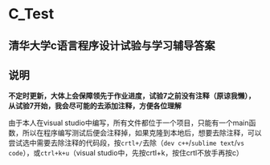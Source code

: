 # C_Test
## 清华大学c语言程序设计试验与学习辅导答案
## 说明
**不定时更新，大体上会保障领先于作业进度，试验7之前没有注释（原谅我懒），从试验7开始，我会尽可能的去添加注释，方便各位理解**

由于本人在visual studio中编写，所有文件都位于一个项目，只能有一个main函数，所以在程序编写测试后便会注释掉，如果克隆到本地后，想要去除注释，可以尝试选中需要去除注释的代码段，按`crtl+/`去除（`dev c++`/`sublime text`/`vs code`），或`ctrl+k+u`（visual studio中，先按crtl+k，按住crtl不放手再按c）

